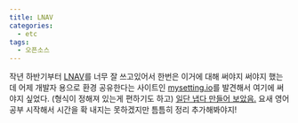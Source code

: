 ```yaml
---
title: LNAV
categories:
  - etc
tags:
  - 오픈소스
---
```


작년 하반기부터 [LNAV](http://lnav.org/)를 너무 잘 쓰고있어서 한번은 이거에 대해 써야지 써야지 했는데 어제 개발자 용으로 환경 공유한다는 사이트인 [mysetting.io](https://mysetting.io/)를 발견해서 여기에 써야지 싶었다. (형식이 정해져 있는게 편하기도 하고) [일단 냅다 만들어 보았음.](https://mysetting.io/apps/lnav) 요새 영어공부 시작해서 시간을 확 내지는 못하겠지만 틈틈히 정리 추가해봐야지!
